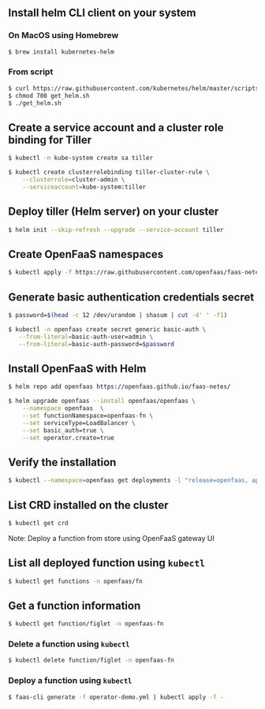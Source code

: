 ## Install helm CLI client on your system
### On MacOS using Homebrew
```sh
$ brew install kubernetes-helm
```
### From script
```sh
$ curl https://raw.githubusercontent.com/kubernetes/helm/master/scripts/get > get_helm.sh
$ chmod 700 get_helm.sh
$ ./get_helm.sh
```

## Create a service account and a cluster role binding for Tiller
```sh
$ kubectl -n kube-system create sa tiller

$ kubectl create clusterrolebinding tiller-cluster-rule \
    --clusterrole=cluster-admin \
    --serviceaccount=kube-system:tiller 
```

## Deploy tiller (Helm server) on your cluster 
```sh
$ helm init --skip-refresh --upgrade --service-account tiller
```

## Create OpenFaaS namespaces
```sh
$ kubectl apply -f https://raw.githubusercontent.com/openfaas/faas-netes/master/namespaces.yml
```

## Generate basic authentication credentials secret
```sh
$ password=$(head -c 12 /dev/urandom | shasum | cut -d' ' -f1)

$ kubectl -n openfaas create secret generic basic-auth \
   --from-literal=basic-auth-user=admin \
   --from-literal=basic-auth-password=$password
```

## Install OpenFaaS with Helm
```sh
$ helm repo add openfaas https://openfaas.github.io/faas-netes/

$ helm upgrade openfaas --install openfaas/openfaas \
    --namespace openfaas  \
    --set functionNamespace=openfaas-fn \
    --set serviceType=LoadBalancer \
    --set basic_auth=true \
    --set operator.create=true
```

## Verify the installation
```sh
$ kubectl --namespace=openfaas get deployments -l "release=openfaas, app=openfaas"
```

## List CRD installed on the cluster
```sh
$ kubectl get crd
```

Note: Deploy a function from store using OpenFaaS gateway UI

## List all deployed function using `kubectl`
```sh
$ kubectl get functions -n openfaas/fn
```

## Get a function information
```sh
$ kubectl get function/figlet -n openfaas-fn
```

### Delete a function using `kubectl` 
```sh
$ kubectl delete function/figlet -n openfaas-fn
```

### Deploy a function using `kubectl`
```sh
$ faas-cli generate -f operator-demo.yml | kubectl apply -f - 
```
